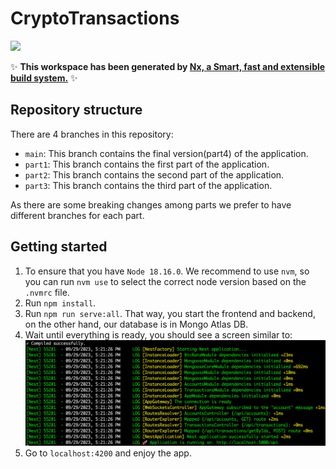 # CryptoTransactions

<a alt="Nx logo" href="https://nx.dev" target="_blank" rel="noreferrer"><img src="https://raw.githubusercontent.com/nrwl/nx/master/images/nx-logo.png" width="45"></a>

✨ **This workspace has been generated by [Nx, a Smart, fast and extensible build system.](https://nx.dev)** ✨

## Repository structure
There are 4 branches in this repository:
- `main`: This branch contains the final version(part4) of the application.
- `part1`: This branch contains the first part of the application.
- `part2`: This branch contains the second part of the application.
- `part3`: This branch contains the third part of the application.

As there are some breaking changes among parts we prefer to have different branches for each part.


## Getting started
1. To ensure that you have `Node 18.16.0`. We recommend to use `nvm`, so you can run `nvm use` to select the correct node version based on the `.nvmrc` file.
2. Run `npm install`.
3. Run `npm run serve:all`. That way, you start the frontend and backend, on the other hand, our database is in Mongo Atlas DB.
4. Wait until everything is ready, you should see a screen similar to:
   ![img.png](apps/client/src/assets/app-starting.png)
5. Go to `localhost:4200` and enjoy the app.
